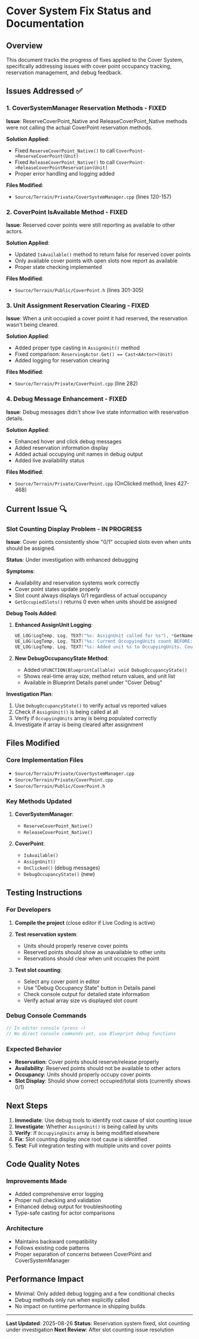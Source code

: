 # Cover System Fix Status and Documentation

## Overview
This document tracks the progress of fixes applied to the Cover System, specifically addressing issues with cover point occupancy tracking, reservation management, and debug feedback.

## Issues Addressed ✅

### 1. **CoverSystemManager Reservation Methods** - FIXED
**Issue**: ReserveCoverPoint_Native and ReleaseCoverPoint_Native methods were not calling the actual CoverPoint reservation methods.

**Solution Applied**:
- Fixed `ReserveCoverPoint_Native()` to call `CoverPoint->ReserveCoverPoint(Unit)`
- Fixed `ReleaseCoverPoint_Native()` to call `CoverPoint->ReleaseCoverPointReservation(Unit)`
- Proper error handling and logging added

**Files Modified**:
- `Source/Terrain/Private/CoverSystemManager.cpp` (lines 120-157)

### 2. **CoverPoint IsAvailable Method** - FIXED
**Issue**: Reserved cover points were still reporting as available to other actors.

**Solution Applied**:
- Updated `IsAvailable()` method to return false for reserved cover points
- Only available cover points with open slots now report as available
- Proper state checking implemented

**Files Modified**:
- `Source/Terrain/Public/CoverPoint.h` (lines 301-305)

### 3. **Unit Assignment Reservation Clearing** - FIXED
**Issue**: When a unit occupied a cover point it had reserved, the reservation wasn't being cleared.

**Solution Applied**:
- Added proper type casting in `AssignUnit()` method
- Fixed comparison: `ReservingActor.Get() == Cast<AActor>(Unit)`
- Added logging for reservation clearing

**Files Modified**:
- `Source/Terrain/Private/CoverPoint.cpp` (line 282)

### 4. **Debug Message Enhancement** - FIXED
**Issue**: Debug messages didn't show live state information with reservation details.

**Solution Applied**:
- Enhanced hover and click debug messages
- Added reservation information display
- Added actual occupying unit names in debug output
- Added live availability status

**Files Modified**:
- `Source/Terrain/Private/CoverPoint.cpp` (OnClicked method, lines 427-468)

## Current Issue 🔍

### **Slot Counting Display Problem** - IN PROGRESS
**Issue**: Cover points consistently show "0/1" occupied slots even when units should be assigned.

**Status**: Under investigation with enhanced debugging

**Symptoms**:
- Availability and reservation systems work correctly
- Cover point states update properly
- Slot count always displays 0/1 regardless of actual occupancy
- `GetOccupiedSlots()` returns 0 even when units should be assigned

**Debug Tools Added**:
1. **Enhanced AssignUnit Logging**:
   ```cpp
   UE_LOG(LogTemp, Log, TEXT("%s: AssignUnit called for %s"), *GetName(), Unit->GetName());
   UE_LOG(LogTemp, Log, TEXT("%s: Current OccupyingUnits count BEFORE: %d"), *GetName(), OccupyingUnits.Num());
   UE_LOG(LogTemp, Log, TEXT("%s: Added unit %s to OccupyingUnits. Count is now: %d"), *GetName(), *Unit->GetName(), OccupyingUnits.Num());
   ```

2. **New DebugOccupancyState Method**:
   - Added `UFUNCTION(BlueprintCallable) void DebugOccupancyState()`
   - Shows real-time array size, method return values, and unit list
   - Available in Blueprint Details panel under "Cover Debug"

**Investigation Plan**:
1. Use `DebugOccupancyState()` to verify actual vs reported values
2. Check if `AssignUnit()` is being called at all
3. Verify if `OccupyingUnits` array is being populated correctly
4. Investigate if array is being cleared after assignment

## Files Modified

### Core Implementation Files
- `Source/Terrain/Private/CoverSystemManager.cpp`
- `Source/Terrain/Private/CoverPoint.cpp`
- `Source/Terrain/Public/CoverPoint.h`

### Key Methods Updated
1. **CoverSystemManager**:
   - `ReserveCoverPoint_Native()`
   - `ReleaseCoverPoint_Native()`

2. **CoverPoint**:
   - `IsAvailable()`
   - `AssignUnit()`
   - `OnClicked()` (debug messages)
   - `DebugOccupancyState()` (new)

## Testing Instructions

### For Developers
1. **Compile the project** (close editor if Live Coding is active)
2. **Test reservation system**:
   - Units should properly reserve cover points
   - Reserved points should show as unavailable to other units
   - Reservations should clear when unit occupies the point

3. **Test slot counting**:
   - Select any cover point in editor
   - Use "Debug Occupancy State" button in Details panel
   - Check console output for detailed state information
   - Verify actual array size vs displayed slot count

### Debug Console Commands
```cpp
// In editor console (press ~)
// No direct console commands yet, use Blueprint debug functions
```

### Expected Behavior
- **Reservation**: Cover points should reserve/release properly
- **Availability**: Reserved points should not be available to other actors
- **Occupancy**: Units should properly occupy cover points
- **Slot Display**: Should show correct occupied/total slots (currently shows 0/1)

## Next Steps

1. **Immediate**: Use debug tools to identify root cause of slot counting issue
2. **Investigate**: Whether `AssignUnit()` is being called by units
3. **Verify**: If `OccupyingUnits` array is being modified elsewhere
4. **Fix**: Slot counting display once root cause is identified
5. **Test**: Full integration testing with multiple units and cover points

## Code Quality Notes

### Improvements Made
- Added comprehensive error logging
- Proper null checking and validation
- Enhanced debug output for troubleshooting
- Type-safe casting for actor comparisons

### Architecture
- Maintains backward compatibility
- Follows existing code patterns
- Proper separation of concerns between CoverPoint and CoverSystemManager

## Performance Impact
- Minimal: Only added debug logging and a few conditional checks
- Debug methods only run when explicitly called
- No impact on runtime performance in shipping builds

---
**Last Updated**: 2025-08-26
**Status**: Reservation system fixed, slot counting under investigation
**Next Review**: After slot counting issue resolution
